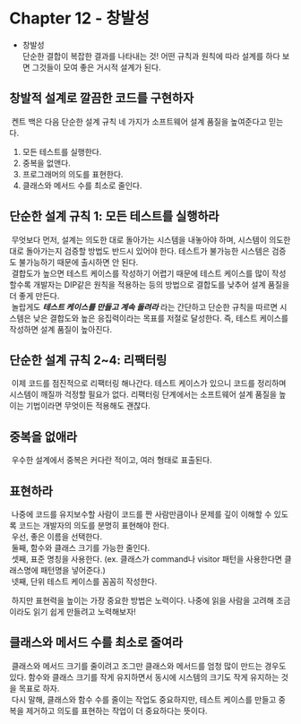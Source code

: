 # Chapter 12 - 창발성

- 창발성</br>
 단순한 결합이 복잡한 결과를 나타내는 것! 어떤 규칙과 원칙에 따라 설계를 하다 보면 그것들이 모여 좋은 거시적 설계가 된다.


## 창발적 설계로 깔끔한 코드를 구현하자

&nbsp;켄트 백은 다음 단순한 설계 규칙 네 가지가 소프트웨어 설계 품질을 높여준다고 믿는다.
1. 모든 테스트를 실행한다.
2. 중복을 없앤다.
3. 프로그래머의 의도를 표현한다.
4. 클래스와 메서드 수를 최소로 줄인다.


## 단순한 설계 규칙 1: 모든 테스트를 실행하라

&nbsp;무엇보다 먼저, 설계는 의도한 대로 돌아가는 시스템을 내놓아야 하며, 시스템이 의도한 대로 돌아가는지 검증할 방법도 반드시 있어야 한다. 테스트가 불가능한 시스템은 검증도 불가능하기 때문에 출시하면 안 된다.</br>
&nbsp;결합도가 높으면 테스트 케이스를 작성하기 어렵기 때문에 테스트 케이스를 많이 작성할수록 개발자는 DIP같은 원칙을 적용하는 등의 방법으로 결합도를 낮추어 설계 품질을 더 좋게 만든다.</br>
&nbsp;놀랍게도 ***테스트 케이스를 만들고 계속 돌려라*** 라는 간단하고 단순한 규칙을 따르면 시스템은 낮은 결합도와 높은 응집력이라는 목표를 저절로 달성한다. 즉, 테스트 케이스를 작성하면 설계 품질이 높아진다.


## 단순한 설계 규칙 2~4: 리팩터링

&nbsp;이제 코드를 점진적으로 리팩터링 해나간다. 테스트 케이스가 있으니 코드를 정리하며 시스템이 깨질까 걱정할 필요가 없다. 리팩터링 단계에서는 소프트웨어 설계 품질을 높이는 기법이라면 무엇이든 적용해도 괜찮다.


## 중복을 없애라

&nbsp;우수한 설계에서 중복은 커다란 적이고, 여러 형태로 표출된다.</br>


## 표현하라

&nbsp;나중에 코드를 유지보수할 사람이 코드를 짠 사람만큼이나 문제를 깊이 이해할 수 있도록 코드는 개발자의 의도를 분명히 표현해야 한다.</br>
&nbsp;우선, 좋은 이름을 선택한다.</br>
&nbsp;둘째, 함수와 클래스 크기를 가능한 줄인다.<br>
&nbsp;셋째, 표준 명칭을 사용한다. (ex. 클래스가 command나 visitor 패턴을 사용한다면 클래스명에 패턴명을 넣어준다.)</br>
&nbsp;넷째, 단위 테스트 케이스를 꼼꼼히 작성한다.</br>

&nbsp;하지만 표현력을 높이는 가장 중요한 방법은 노력이다. 나중에 읽을 사람을 고려해 조금이라도 읽기 쉽게 만들려고 노력해보자!


## 클래스와 메서드 수를 최소로 줄여라

&nbsp;클래스와 메서드 크기를 줄이려고 조그만 클래스와 메서드를 엄청 많이 만드는 경우도 있다. 함수와 클래스 크기를 작게 유지하면서 동시에 시스템의 크기도 작게 유지하는 것을 목표로 하자.</br>
&nbsp;다시 말해, 클래스와 함수 수를 줄이는 작업도 중요하지만, 테스트 케이스를 만들고 중복을 제거하고 의도를 표현하는 작업이 더 중요하다는 뜻이다.